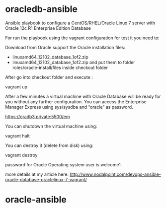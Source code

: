 # oracledb-ansible
Ansible playbook to configure a CentOS/RHEL/Oracle Linux 7 server with Oracle 12c R1 Enterprise Edition Database

For run the playbook using the vagrant configuration for test it you need to:

Download from Oracle support the Oracle installation files: 
- linuxamd64_12102_database_1of2.zip
- linuxamd64_12102_database_1of2.zip
and put them to folder roles/oracle-install/files inside checkout folder

After go into checkout folder and execute :

vagrant up 

After a few minutes a virtual machine with Oracle Database will be ready for you without any further configuration. You can access the Enterprise Manager Express using sys/sysdba and “oracle” as password.

https://oradb3.private:5500/em

You can shutdown the virtual machine using:

vagrant halt

You can destroy it (delete from disk) using:

vagrant destroy

password for Oracle Operating system user is welcome1

more details at my article here: http://www.nodalpoint.com/devops-ansible-oracle-database-oraclelinux-7-vagrant/
# oracle-ansible
